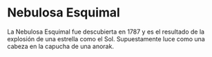 # Nebulosa Esquimal

La Nebulosa Esquimal fue descubierta en 1787 y es el resultado de la explosión
de una estrella como el Sol. Supuestamente luce como una cabeza en la capucha de
una anorak.
